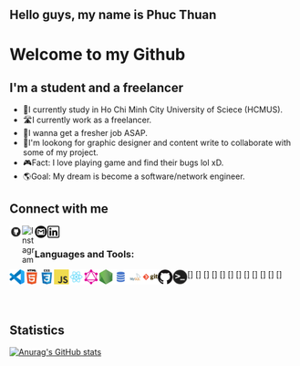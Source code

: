 ## Hello guys, my name is **Phuc Thuan**

# Welcome to my Github

## I'm a student and a freelancer
* 🏫I currently study in Ho Chi Minh City University of Sciece (HCMUS).
* 🛣I currently work as a freelancer.
* 🌱I wanna get a fresher job ASAP.
* 🎉I'm lookong for graphic designer and content write to collaborate with some of my project.
* 🎮Fact: I love playing game and find their bugs lol xD.
* 🌎Goal: My dream is become a software/network engineer.

## Connect with me
[<img src="https://github.com/phucthuan1st/icon/blob/main/github.png" alt="GitHub" width="22px" align="left"/>][GitHub]
[<img src="https://github.com/phucthuan1st/icon/blob/main/instagram.png" alt="Instagram" width="22px" align="left"/>][Instagram]
[<img src="https://github.com/phucthuan1st/icon/blob/main/mail.png" alt="Email" width="22px" align="left"/>][Email]
[<img src="https://github.com/phucthuan1st/icon/blob/main/linkedIn.png" alt="LinkedIn" width="22px" align="left"/>][LinkedIn]

<br />

### Languages and Tools:

[<img align="left" alt="Visual Studio Code" width="26px" src="https://raw.githubusercontent.com/github/explore/80688e429a7d4ef2fca1e82350fe8e3517d3494d/topics/visual-studio-code/visual-studio-code.png" />]
[<img align="left" alt="HTML5" width="26px" src="https://raw.githubusercontent.com/github/explore/80688e429a7d4ef2fca1e82350fe8e3517d3494d/topics/html/html.png" />]
[<img align="left" alt="CSS3" width="26px" src="https://raw.githubusercontent.com/github/explore/80688e429a7d4ef2fca1e82350fe8e3517d3494d/topics/css/css.png" />]
[<img align="left" alt="JavaScript" width="26px" src="https://raw.githubusercontent.com/github/explore/80688e429a7d4ef2fca1e82350fe8e3517d3494d/topics/javascript/javascript.png" />]
[<img align="left" alt="React" width="26px" src="https://raw.githubusercontent.com/github/explore/80688e429a7d4ef2fca1e82350fe8e3517d3494d/topics/react/react.png" />]
[<img align="left" alt="GraphQL" width="26px" src="https://raw.githubusercontent.com/github/explore/80688e429a7d4ef2fca1e82350fe8e3517d3494d/topics/graphql/graphql.png" />]
[<img align="left" alt="Node.js" width="26px" src="https://raw.githubusercontent.com/github/explore/80688e429a7d4ef2fca1e82350fe8e3517d3494d/topics/nodejs/nodejs.png" />]
[<img align="left" alt="SQL" width="26px" src="https://raw.githubusercontent.com/github/explore/80688e429a7d4ef2fca1e82350fe8e3517d3494d/topics/sql/sql.png" />]
[<img align="left" alt="MySQL" width="26px" src="https://raw.githubusercontent.com/github/explore/80688e429a7d4ef2fca1e82350fe8e3517d3494d/topics/mysql/mysql.png" />]
[<img align="left" alt="Git" width="26px" src="https://raw.githubusercontent.com/github/explore/80688e429a7d4ef2fca1e82350fe8e3517d3494d/topics/git/git.png" />]
[<img align="left" alt="GitHub" width="26px" src="https://raw.githubusercontent.com/github/explore/78df643247d429f6cc873026c0622819ad797942/topics/github/github.png" />]
[<img align="left" alt="Terminal" width="26px" src="https://raw.githubusercontent.com/github/explore/80688e429a7d4ef2fca1e82350fe8e3517d3494d/topics/terminal/terminal.png" />]

<br />
<br />

## Statistics
[![Anurag's GitHub stats](https://github-readme-stats.vercel.app/api?username=phucthuan1st)](https://github.com/anuraghazra/github-readme-stats)

[GitHub]: https://github.com/phucthuan1st
[Instagram]: https://www.instagram.com/_phuc_thuan_
[Email]: phucthuan.work@gmail.com
[LinkedIn]: https://www.linkedin.com/in/phuc-thuan-it/
